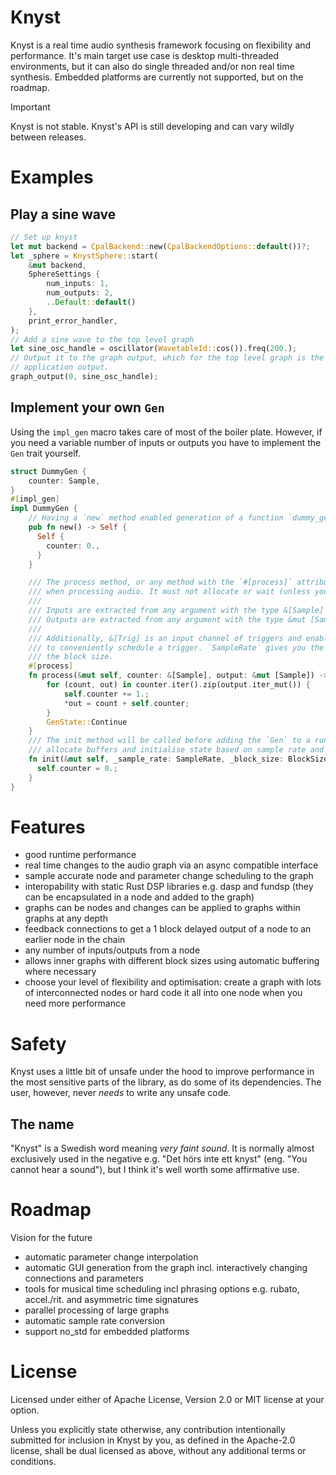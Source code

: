 # Knyst

Knyst is a real time audio synthesis framework focusing on flexibility and performance. It's main target use case is desktop multi-threaded environments, but it can also do single threaded and/or non real time synthesis. Embedded platforms are currently not supported, but on the roadmap.

> [!IMPORTANT]  
> Knyst is not stable. Knyst's API is still developing and can vary wildly between releases.


# Examples

## Play a sine wave

```rust
// Set up knyst
let mut backend = CpalBackend::new(CpalBackendOptions::default())?;
let _sphere = KnystSphere::start(
    &mut backend,
    SphereSettings {
        num_inputs: 1,
        num_outputs: 2,
        ..Default::default()
    },
    print_error_handler,
);
// Add a sine wave to the top level graph
let sine_osc_handle = oscillator(WavetableId::cos()).freq(200.);
// Output it to the graph output, which for the top level graph is the
// application output.
graph_output(0, sine_osc_handle);
```

## Implement your own `Gen`

Using the `impl_gen` macro takes care of most of the boiler plate. However, if you need a variable number of inputs or outputs
you have to implement the `Gen` trait yourself.

```rust 
struct DummyGen {
    counter: Sample,
}
#[impl_gen]
impl DummyGen {
    // Having a `new` method enabled generation of a function `dummy_gen() -> Handle<DummyGenHandle>`
    pub fn new() -> Self {
      Self {
        counter: 0.,
      }
    }

    /// The process method, or any method with the `#[process]` attribute is what will be run every block
    /// when processing audio. It must not allocate or wait (unless you are doing non-realtime stuff).
    /// 
    /// Inputs are extracted from any argument with the type &[Sample]
    /// Outputs are extracted from any argument with the type &mut [Sample]
    /// 
    /// Additionally, &[Trig] is an input channel of triggers and enables the `inputname_trig()` method on the handle
    /// to conveniently schedule a trigger. `SampleRate` gives you the current sample rate and `BlockSize` gives you
    /// the block size.
    #[process]
    fn process(&mut self, counter: &[Sample], output: &mut [Sample]) -> GenState {
        for (count, out) in counter.iter().zip(output.iter_mut()) {
            self.counter += 1.;
            *out = count + self.counter;
        }
        GenState::Continue
    }
    /// The init method will be called before adding the `Gen` to a running graph. Here is where you can
    /// allocate buffers and initialise state based on sample rate and block size.
    fn init(&mut self, _sample_rate: SampleRate, _block_size: BlockSize, _node_id: NodeId) {
      self.counter = 0.;
    }
}
```

# Features

- good runtime performance
- real time changes to the audio graph via an async compatible interface
- sample accurate node and parameter change scheduling to the graph
- interopability with static Rust DSP libraries e.g. dasp and fundsp (they can be encapsulated in a node and added to the graph)
- graphs can be nodes and changes can be applied to graphs within graphs at any depth
- feedback connections to get a 1 block delayed output of a node to an earlier node in the chain
- any number of inputs/outputs from a node
- allows inner graphs with different block sizes using automatic buffering where necessary
- choose your level of flexibility and optimisation: create a graph with lots of interconnected nodes or hard code it all into one node when you need more performance

# Safety

Knyst uses a little bit of unsafe under the hood to improve performance in the most sensitive parts of the library, as do some of its dependencies. The user, however, never _needs_ to write any unsafe code.

## The name

"Knyst" is a Swedish word meaning _very faint sound_. It is normally almost exclusively used in the negative e.g. "Det hörs inte ett knyst" (eng. "You cannot hear a sound"), but I think it's well worth some affirmative use.

# Roadmap

Vision for the future

- automatic parameter change interpolation
- automatic GUI generation from the graph incl. interactively changing connections and parameters
- tools for musical time scheduling incl phrasing options e.g. rubato, accel./rit. and asymmetric time signatures
- parallel processing of large graphs
- automatic sample rate conversion
- support no_std for embedded platforms

# License

Licensed under either of Apache License, Version 2.0 or MIT license at your option.

Unless you explicitly state otherwise, any contribution intentionally submitted for inclusion in Knyst by you, as defined in the Apache-2.0 license, shall be dual licensed as above, without any additional terms or conditions.
